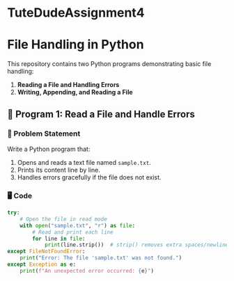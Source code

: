 # TuteDudeAssignment4
# File Handling in Python

This repository contains two Python programs demonstrating basic file handling:
1. **Reading a File and Handling Errors**
2. **Writing, Appending, and Reading a File**

## 📝 Program 1: Read a File and Handle Errors

### 📌 Problem Statement
Write a Python program that:
1. Opens and reads a text file named `sample.txt`.
2. Prints its content line by line.
3. Handles errors gracefully if the file does not exist.

### 🖥️ Code
```python
try:
    # Open the file in read mode
    with open("sample.txt", "r") as file:
        # Read and print each line
        for line in file:
            print(line.strip())  # strip() removes extra spaces/newlines
except FileNotFoundError:
    print("Error: The file 'sample.txt' was not found.")
except Exception as e:
    print(f"An unexpected error occurred: {e}")
